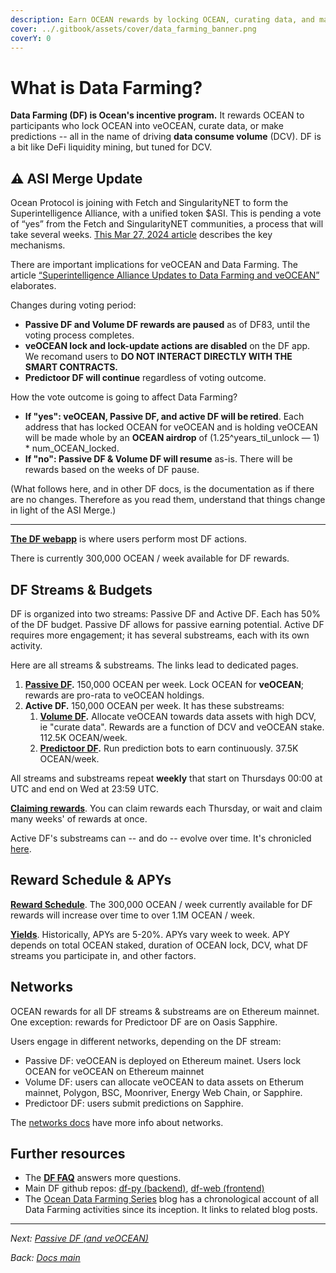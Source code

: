 ```yaml
---
description: Earn OCEAN rewards by locking OCEAN, curating data, and making predictions.
cover: ../.gitbook/assets/cover/data_farming_banner.png
coverY: 0
---
```


# What is Data Farming?

**Data Farming (DF) is Ocean's incentive program.** It rewards OCEAN to participants who lock OCEAN into veOCEAN, curate data, or make predictions -- all in the name of driving **data consume volume** (DCV). DF is a bit like DeFi liquidity mining, but tuned for DCV.

## ⚠️ ASI Merge Update

Ocean Protocol is joining with Fetch and SingularityNET to form the Superintelligence Alliance, with a unified token $ASI. This is pending a vote of “yes” from the Fetch and SingularityNET communities, a process that will take several weeks. [This Mar 27, 2024 article](https://blog.oceanprotocol.com/ocean-protocol-is-joining-the-superintelligence-alliance-767c82693f24) describes the key mechanisms.

There are important implications for veOCEAN and Data Farming. The article [“Superintelligence Alliance Updates to Data Farming and veOCEAN”](https://blog.oceanprotocol.com/superintelligence-alliance-updates-to-data-farming-and-veocean-68d7b29c5100) elaborates.

Changes during voting period:
- **Passive DF  and Volume DF rewards are paused** as of DF83, until the voting process completes.
- **veOCEAN lock and lock-update actions are disabled** on the DF app. We recomand users to **DO NOT INTERACT DIRECTLY WITH THE SMART CONTRACTS.**
- **Predictoor DF will continue** regardless of voting outcome.

How the vote outcome is going to affect Data Farming?
- **If "yes": veOCEAN, Passive DF, and active DF will be retired**. Each address that has locked OCEAN for veOCEAN and is holding veOCEAN will be made whole by an **OCEAN airdrop** of (1.25^years_til_unlock — 1) * num_OCEAN_locked. 
- **If "no": Passive DF & Volume DF will resume** as-is. There will be rewards based on the weeks of DF pause.

(What follows here, and in other DF docs, is the documentation as if there are no changes. Therefore as you read them, understand that things change in light of the ASI Merge.)

---

**[The DF webapp](https://df.oceandao.org)** is where users perform most DF actions.

There is currently 300,000 OCEAN / week available for DF rewards.

 
## DF Streams & Budgets

DF is organized into two streams: Passive DF and Active DF. Each has 50% of the DF budget. Passive DF allows for passive earning potential. Active DF requires more engagement; it has several substreams, each with its own activity.

Here are all streams & substreams. The links lead to dedicated pages.

1. **[Passive DF](passivedf.md).** 150,000 OCEAN per week. Lock OCEAN for **veOCEAN**; rewards are pro-rata to veOCEAN holdings.
1. **Active DF.** 150,000 OCEAN per week. It has these substreams:
   1. **[Volume DF](volumedf.md).** Allocate veOCEAN towards data assets with high DCV, ie "curate data". Rewards are a function of DCV and veOCEAN stake. 112.5K OCEAN/week.
   1. **[Predictoor DF](predictoordf.md).** Run prediction bots to earn continuously. 37.5K OCEAN/week.

All streams and substreams repeat **weekly** that start on Thursdays 00:00 at UTC and end on Wed at 23:59 UTC.

**[Claiming rewards](claim-rewards.md)**. You can claim rewards each Thursday, or wait and claim many weeks' of rewards at once.

Active DF's substreams can -- and do -- evolve over time. It's chronicled [here](https://blog.oceanprotocol.com/ocean-data-farming-series-c7922f1d0e45).

## Reward Schedule & APYs

**[Reward Schedule](reward-schedule.md)**. The 300,000 OCEAN / week currently available for DF rewards will increase over time to over 1.1M OCEAN / week.

**[Yields](apys.md)**. Historically, APYs are 5-20%. APYs vary week to week. APY depends on total OCEAN staked, duration of OCEAN lock, DCV, what DF streams you participate in, and other factors.

## Networks

OCEAN rewards for all DF streams & substreams are on Ethereum mainnet. One exception: rewards for Predictoor DF are on Oasis Sapphire.

Users engage in different networks, depending on the DF stream:
- Passive DF: veOCEAN is deployed on Ethereum mainet. Users lock OCEAN for veOCEAN on Ethereum mainnet
- Volume DF: users can allocate veOCEAN to data assets on Etherum mainnet, Polygon, BSC, Moonriver, Energy Web Chain, or Sapphire.
- Predictoor DF: users submit predictions on Sapphire. 

The [networks docs](../discover/networks/README.md) have more info about networks.

## Further resources

- The **[DF FAQ](faq.md)** answers more questions.
- Main DF github repos: [df-py (backend)](https://github.com/oceanprotocol/df-py), [df-web (frontend)](https://github.com/oceanprotocol/df-web)
- The [Ocean Data Farming Series](https://blog.oceanprotocol.com/ocean-data-farming-series-c7922f1d0e45) blog has a chronological account of all Data Farming activities since its inception. It links to related blog posts.


----

_Next: [Passive DF (and veOCEAN)](passivedf.md)_

_Back: [Docs main](../README.md)_

